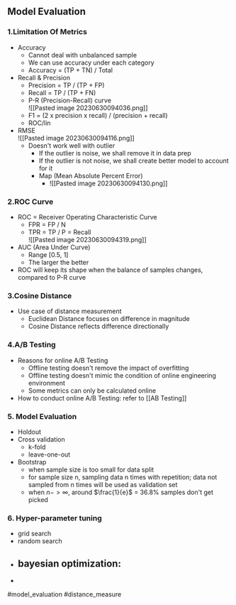 ## Model Evaluation

### 1.Limitation Of Metrics

- Accuracy
	- Cannot deal with unbalanced sample
	- We can use accuracy under each category
	- Accuracy = (TP + TN) / Total
- Recall & Precision
	- Precision = TP / (TP + FP)
	- Recall = TP / (TP + FN)
	- P-R (Precision-Recall) curve  
	![[Pasted image 20230630094036.png]]
	- F1 = (2 x precision x recall) / (precision + recall)
	- ROC/lin
- RMSE  
	![[Pasted image 20230630094116.png]]
	- Doesn't work well with outlier
		- If the outlier is noise, we shall remove it in data prep
		- If the outlier is not noise, we shall create better model to account for it
		- Map (Mean Absolute Percent Error)
			- ![[Pasted image 20230630094130.png]]

### 2.ROC Curve

- ROC = Receiver Operating Characteristic Curve
	- FPR = FP / N
	- TPR = TP / P = Recall  
	![[Pasted image 20230630094319.png]]
- AUC (Area Under Curve)
	- Range [0.5, 1]
	- The larger the better
- ROC will keep its shape when the balance of samples changes, compared to P-R curve

### 3.Cosine Distance
- Use case of distance measurement
	- Euclidean Distance focuses on difference in magnitude
	- Cosine Distance reflects difference directionally
### 4.A/B Testing
- Reasons for online A/B Testing
	- Offline testing doesn't remove the impact of overfitting
	- Offline testing doesn't mimic the condition of online engineering environment
	- Some metrics can only be calculated online
- How to conduct online A/B Testing: refer to  [[AB Testing]]
### 5. Model Evaluation
- Holdout
- Cross validation
	- k-fold
	- leave-one-out
- Bootstrap
	- when sample size is too small for data split
	- for sample size n, sampling data n times with repetition; data not sampled from n times will be used as validation set
	- when $n->\infty$, around $\frac{1}{e}$ = 36.8% samples don't get picked
### 6. Hyper-parameter tuning
- grid search
- random search
- bayesian optimization:
	- 
- 

#model_evaluation #distance_measure 
